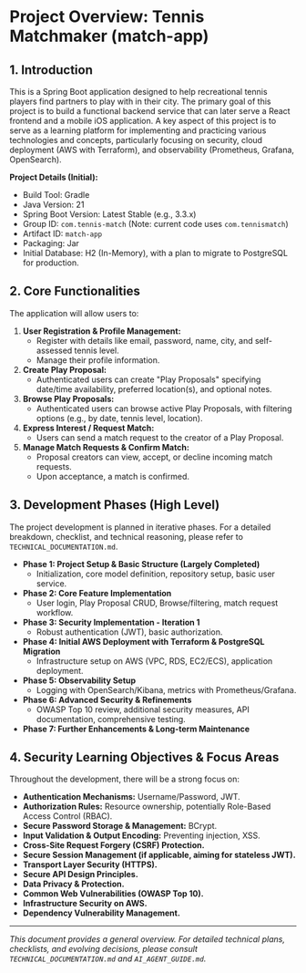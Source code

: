 # Project Overview: Tennis Matchmaker (match-app)

## 1. Introduction

This is a Spring Boot application designed to help recreational tennis players find partners to play with in their city. The primary goal of this project is to build a functional backend service that can later serve a React frontend and a mobile iOS application. A key aspect of this project is to serve as a learning platform for implementing and practicing various technologies and concepts, particularly focusing on security, cloud deployment (AWS with Terraform), and observability (Prometheus, Grafana, OpenSearch).

**Project Details (Initial):**
* Build Tool: Gradle
* Java Version: 21
* Spring Boot Version: Latest Stable (e.g., 3.3.x)
* Group ID: `com.tennis-match` (Note: current code uses `com.tennismatch`)
* Artifact ID: `match-app`
* Packaging: Jar
* Initial Database: H2 (In-Memory), with a plan to migrate to PostgreSQL for production.

## 2. Core Functionalities

The application will allow users to:

1.  **User Registration & Profile Management:**
    * Register with details like email, password, name, city, and self-assessed tennis level.
    * Manage their profile information.
2.  **Create Play Proposal:**
    * Authenticated users can create "Play Proposals" specifying date/time availability, preferred location(s), and optional notes.
3.  **Browse Play Proposals:**
    * Authenticated users can browse active Play Proposals, with filtering options (e.g., by date, tennis level, location).
4.  **Express Interest / Request Match:**
    * Users can send a match request to the creator of a Play Proposal.
5.  **Manage Match Requests & Confirm Match:**
    * Proposal creators can view, accept, or decline incoming match requests.
    * Upon acceptance, a match is confirmed.

## 3. Development Phases (High Level)

The project development is planned in iterative phases. For a detailed breakdown, checklist, and technical reasoning, please refer to `TECHNICAL_DOCUMENTATION.md`.

* **Phase 1: Project Setup & Basic Structure (Largely Completed)**
    * Initialization, core model definition, repository setup, basic user service.
* **Phase 2: Core Feature Implementation**
    * User login, Play Proposal CRUD, Browse/filtering, match request workflow.
* **Phase 3: Security Implementation - Iteration 1**
    * Robust authentication (JWT), basic authorization.
* **Phase 4: Initial AWS Deployment with Terraform & PostgreSQL Migration**
    * Infrastructure setup on AWS (VPC, RDS, EC2/ECS), application deployment.
* **Phase 5: Observability Setup**
    * Logging with OpenSearch/Kibana, metrics with Prometheus/Grafana.
* **Phase 6: Advanced Security & Refinements**
    * OWASP Top 10 review, additional security measures, API documentation, comprehensive testing.
* **Phase 7: Further Enhancements & Long-term Maintenance**

## 4. Security Learning Objectives & Focus Areas

Throughout the development, there will be a strong focus on:

* **Authentication Mechanisms:** Username/Password, JWT.
* **Authorization Rules:** Resource ownership, potentially Role-Based Access Control (RBAC).
* **Secure Password Storage & Management:** BCrypt.
* **Input Validation & Output Encoding:** Preventing injection, XSS.
* **Cross-Site Request Forgery (CSRF) Protection.**
* **Secure Session Management (if applicable, aiming for stateless JWT).**
* **Transport Layer Security (HTTPS).**
* **Secure API Design Principles.**
* **Data Privacy & Protection.**
* **Common Web Vulnerabilities (OWASP Top 10).**
* **Infrastructure Security on AWS.**
* **Dependency Vulnerability Management.**

---
*This document provides a general overview. For detailed technical plans, checklists, and evolving decisions, please consult `TECHNICAL_DOCUMENTATION.md` and `AI_AGENT_GUIDE.md`.*
